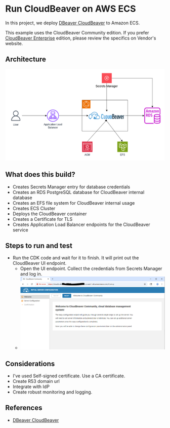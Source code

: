 # Run CloudBeaver on AWS ECS
In this project, we deploy [DBeaver CloudBeaver](https://dbeaver.io/) to Amazon ECS.

This example uses the CloudBeaver Community edition.  If you prefer [CloudBeaver Enterprise](https://dbeaver.com/cloudbeaver-enterprise/) edition, please review the specifics on Vendor's website.

## Architecture
![image](cloud-beaver-architecture.png "CloudBeaver Deployment Architecture")

## What does this build?
* Creates Secrets Manager entry for database credentials
* Creates an RDS PostgreSQL database for CloudBeaver internal database
* Creates an EFS file system for CloudBeaver internal usage
* Creates ECS Cluster
* Deploys the CloudBeaver container
* Creates a Certificate for TLS 
* Creates Application Load Balancer endpoints for the CloudBeaver service

## Steps to run and test
* Run the CDK code and wait for it to finish.  It will print out the CloudBeaver UI endpoint.  
    * Open the UI endpoint.  Collect the credentials from Secrets Manager and log in.
    * ![image](cloudbeaver.PNG "CloudBeaver UI")

## Considerations
* I've used Self-signed certificate.  Use a CA certificate.
* Create R53 domain url
* Integrate with IdP
* Create robust monitoring and logging.

## References
* [DBeaver CloudBeaver](https://dbeaver.io/)

